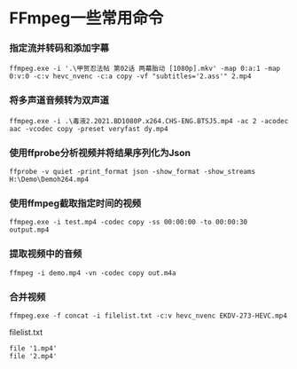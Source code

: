 # FFmpeg一些常用命令

### 指定流并转码和添加字幕

```
ffmpeg.exe -i '.\甲贺忍法帖 第02话 两幕胎动 [1080p].mkv' -map 0:a:1 -map 0:v:0 -c:v hevc_nvenc -c:a copy -vf "subtitles='2.ass'" 2.mp4
```

### 将多声道音频转为双声道

```
ffmpeg.exe -i .\毒液2.2021.BD1080P.x264.CHS-ENG.BTSJ5.mp4 -ac 2 -acodec aac -vcodec copy -preset veryfast dy.mp4
```

### 使用ffprobe分析视频并将结果序列化为Json

```
ffprobe -v quiet -print_format json -show_format -show_streams H:\Demo\Demoh264.mp4
```

### 使用ffmpeg截取指定时间的视频

```
ffmpeg.exe -i test.mp4 -codec copy -ss 00:00:00 -to 00:00:30 output.mp4
```

### 提取视频中的音频

```
ffmpeg -i demo.mp4 -vn -codec copy out.m4a
```

### 合并视频

```shell
ffmpeg.exe -f concat -i filelist.txt -c:v hevc_nvenc EKDV-273-HEVC.mp4
```

filelist.txt

```
file '1.mp4'
file '2.mp4'
```
